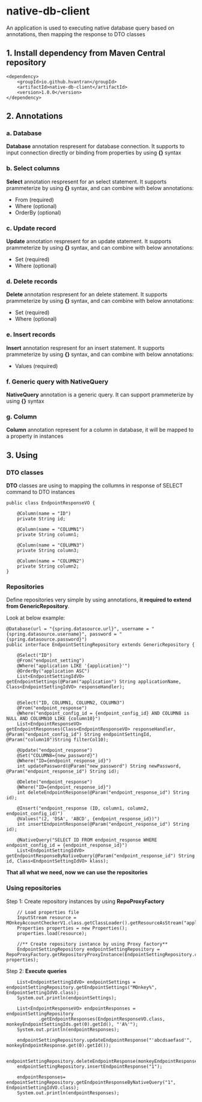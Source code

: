 # native-db-client

An application is used to executing native database query based on annotations, then mapping the response to DTO classes

## 1. Install dependency from Maven Central repository
```
<dependency>
    <groupId>io.github.hvantran</groupId>
    <artifactId>native-db-client</artifactId>
    <version>1.0.0</version>
</dependency>
```
## 2. Annotations
### a. Database
**Database** annotation respresent for database connection.
It supports to input connection directly or binding from properties by using **{}** syntax

### b. Select columns
**Select** annotation respresent for an select statement.
It supports prammeterize by using **{}** syntax, and can combine with below annotations:
- From (required)
- Where (optional)
- OrderBy (optional)

### c. Update record
**Update** annotation respresent for an update statement.
It supports prammeterize by using **{}** syntax, and can combine with below annotations:
- Set (required)
- Where (optional)

### d. Delete records
**Delete** annotation respresent for an delete statement.
It supports prammeterize by using **{}** syntax, and can combine with below annotations:
- Set (required)
- Where (optional)

### e. Insert records
**Insert** annotation respresent for an insert statement.
It supports prammeterize by using **{}** syntax, and can combine with below annotations:
- Values (required)

### f. Generic query with NativeQuery
**NativeQuery** annotation is a generic query. It can support prammeterize by using **{}** syntax

### g. Column
**Column** annotation represent for a column in database, it will be mapped to a property in instances

## 3. Using

### DTO classes
**DTO** classes are using to mapping the collumns in response of SELECT command to DTO instances
```
public class EndpointResponseVO {

    @Column(name = "ID")
    private String id;

    @Column(name = "COLUMN1")
    private String column1;

    @Column(name = "COLUMN3")
    private String column3;

    @Column(name = "COLUMN2")
    private String column2;
}

```
### Repositories
Define repositories very simple by using annotations, **it required to extend from GenericRepository**. 

Look at below example:
```
@Database(url = "{spring.datasource.url}", username = "{spring.datasource.username}", password = "{spring.datasource.password}")
public interface EndpointSettingRepository extends GenericRepository {

    @Select("ID")
    @From("endpoint_setting")
    @Where("application LIKE '{application}'")
    @OrderBy("application ASC")
    List<EndpointSettingIdVO> getEndpointSettings(@Param("application") String applicationName, Class<EndpointSettingIdVO> responseHandler);


    @Select("ID, COLUMN1, COLUMN2, COLUMN3")
    @From("endpoint_response")
    @Where("endpoint_config_id = {endpoint_config_id} AND COLUMN8 is NULL AND COLUMN10 LIKE {column10}")
    List<EndpointResponseVO> getEndpointResponses(Class<EndpointResponseVO> responseHandler, @Param("endpoint_config_id") String endpointSettingId, @Param("column10")String filterCol10);

    @Update("endpoint_response")
    @Set("COLUMN8={new_password}")
    @Where("ID={endpoint_response_id}")
    int updatePassword(@Param("new_password") String newPassword, @Param("endpoint_response_id") String id);

    @Delete("endpoint_response")
    @Where("ID={endpoint_response_id}")
    int deleteEndpointResponse(@Param("endpoint_response_id") String id);

    @Insert("endpoint_response (ID, column1, column2, endpoint_config_id)")
    @Values("(2, 'DSA', 'ABCD', {endpoint_response_id})")
    int insertEndpointResponse(@Param("endpoint_response_id") String id);
    
    @NativeQuery("SELECT ID FROM endpoint_response WHERE endpoint_config_id = {endpoint_response_id}")
    List<EndpointSettingIdVO> getEndpointResponseByNativeQuery(@Param("endpoint_response_id") String id, Class<EndpointSettingIdVO> klass);

```

**That all what we need, now we can use the repositories**

### Using repositories

Step 1: Create repository instances by using **RepoProxyFactory**

```
    // Load properties file
    InputStream resource = MOnkeyAccountCheckerV1.class.getClassLoader().getResourceAsStream("application.properties");
    Properties properties = new Properties();
    properties.load(resource);

    //** Create repository isntance by using Proxy factory**
    EndpointSettingRepository endpointSettingRepository = RepoProxyFactory.getRepositoryProxyInstance(EndpointSettingRepository.class, properties);
```

Step 2: **Execute queries**
```
    List<EndpointSettingIdVO> endpointSettings = endpointSettingRepository.getEndpointSettings("MOnkey%", EndpointSettingIdVO.class);
    System.out.println(endpointSettings);

    List<EndpointResponseVO> endpointResponses = endpointSettingRepository
            .getEndpointResponses(EndpointResponseVO.class, monkeyEndpointSettingIds.get(0).getId(), "'A%'");
    System.out.println(endpointResponses);
    
    endpointSettingRepository.updateEndpointResponse("'abcdsaefasd'", monkeyEndpointResponse.get(0).getId());
    
    endpointSettingRepository.deleteEndpointResponse(monkeyEndpointResponse.get(0).getId());
    endpointSettingRepository.insertEndpointResponse("1");

    endpointResponses= endpointSettingRepository.getEndpointResponseByNativeQuery("1", EndpointSettingIdVO.class);
    System.out.println(endpointResponses);
```
